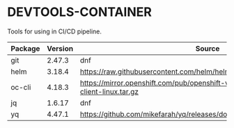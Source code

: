 DEVTOOLS-CONTAINER
===

Tools for using in CI/CD pipeline.

Package | Version | Source | Description
--- | --- | --- | ---
git | 2.47.3 | dnf | |
helm | 3.18.4 | https://raw.githubusercontent.com/helm/helm/main/scripts/get-helm-3 |
oc-cli | 4.18.3 | https://mirror.openshift.com/pub/openshift-v4/clients/ocp/4.18.3/openshift-client-linux.tar.gz |
jq | 1.6.17 | dnf |
yq | 4.47.1 | https://github.com/mikefarah/yq/releases/download/v4.47.1/yq_linux_amd64 | 
